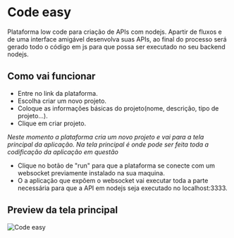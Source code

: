 # Code easy

Plataforma low code para criação de APIs com nodejs.
Apartir de fluxos e de uma interface amigável desenvolva suas APIs, ao final do processo será gerado todo o código em js para que possa ser executado no seu backend nodejs.

## Como vai funcionar

* Entre no link da plataforma.
* Escolha criar um novo projeto.
* Coloque as informações básicas do projeto(nome, descrição, tipo de projeto...).
* Clique em criar projeto.

*Neste momento a plataforma cria um novo projeto e vai para a tela principal da aplicação. Na tela principal é onde pode ser feita toda a codificação da aplicação em questão*

* Clique no botão de "run" para que a plataforma se conecte com um websocket previamente instalado na sua maquina.
* O a aplicação que expõem o websocket vai executar toda a parte necessária para que a API em nodejs seja executado no localhost:3333.

## Preview da tela principal

![Code easy](https://raw.githubusercontent.com/lucasdevargassouza/code-easy-web/master/projeto/Code-easy-web.PNG)

